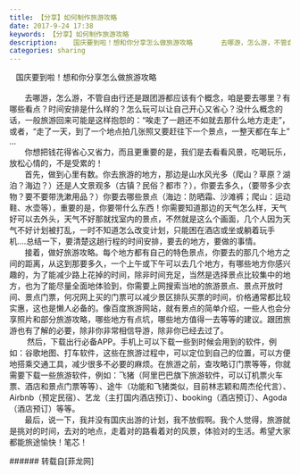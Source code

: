 ```yaml
---
title: 【分享】如何制作旅游攻略
date: 2017-9-24 17:38
keywords: 【分享】如何制作旅游攻略
description:    国庆要到啦！想和你分享怎么做旅游攻略       去哪游，怎么游，不管自由行还是跟团游都应该有个概念，咱是要去哪里？有哪些看点？时间安排是什么样的？怎么玩可以让自己开心又省心？没什么概念的话，一般旅游回来可能是这样抱怨的：“唉走了一趟还不如就去那什么地方走走”，或者，“走了一天，到了一个地点拍几张照又要赶往下一个景点，一整天都在车上”...       你想把钱花得省心又省力，而且更重要的是，我们是去看看风景，吃喝玩乐，放松心情的，不是受累的！       首先，做到心里有数。你去旅游的地方，那边是山水风光多（爬山？草原？湖泊？海边？）还是人文景观多（古镇？民俗？都市？），你要去多久，（要带多少衣物？要不要带洗漱用品？）你要去哪些景点（海边：防晒霜、沙滩裤；爬山：运动鞋、水壶等），重要的是，你要带什么东西！你需要知道那边的天气怎么样，天气好可以去外头，天气不好那就找室内的景点，不然就是这么个画面，几个人因为天气不好计划被打乱，一时不知道怎么改变计划，只能困在酒店或坐或躺着玩手机....总结一下，要清楚这趟行程的时间安排，要去的地方，要做的事情。       接着，做好旅游攻略。每个地方都有自己的特色景点，你要去的那几个地方之间的距离，从这到那要多久，一个上午或下午可以去几个地方，有哪些地方你感兴趣的，为了能减少路上花掉的时间，除非时间充足，当然是选择景点比较集中的地方，也为了能尽量全面地体验到，你需要上网搜索当地的旅游景点、景点开放时间、景点门票，何况网上买的门票可以减少景区排队买票的时间，价格通常都比较实惠，这也是懒人必备的。像百度旅游网站，就有景点的简单介绍，一些人也会分享照片和部分旅游攻略，哪些地方有点坑，哪些地方值得一去等等的建议。跟团旅游也有了解的必要，除非你非常相信导游，除非你已经去过了。        然后，下载出行必备APP。手机上可以下载一些到时候会用到的软件，例如：谷歌地图、打车软件，这些在旅游过程中，可以定位到自己的位置，可以方便地搭乘交通工具，减少很多不必要的麻烦。在旅游之前，查攻略订门票等等，你就需要下载一些旅游软件，例如：飞猪（阿里巴巴旗下旅游软件，可以订机票火车票、酒店和景点门票等等）、途牛（功能和飞猪类似，目前林志颖和周杰伦代言）、Airbnb（预定民宿）、艺龙（主打国内酒店预订）、booking（酒店预订）、Agoda（酒店预订）等等。       最后，说一下，我并没有国庆出游的计划，我不放假啊。我个人觉得，旅游就是挑对的时间，去对的地点，走着对的路看着对的风景，体验对的生活。希望大家都能旅途愉快！笔芯！
categories: sharing
---
```

<td class="t_f" id="postmessage_898933">

   国庆要到啦！想和你分享怎么做旅游攻略<br/>
<br/>
       去哪游，怎么游，不管自由行还是跟团游都应该有个概念，咱是要去哪里？有哪些看点？时间安排是什么样的？怎么玩可以让自己开心又省心？没什么概念的话，一般旅游回来可能是这样抱怨的：“唉走了一趟还不如就去那什么地方走走”<img alt="" border="0" class="zoom" data-cf-modified-87c76a970b538df790fe57c8-="" file="http://www.flw.ph//mobcent//app/data/phiz/default/32.png" id="aimg_Nw1sf" lazyloadthumb="1" onclick="" onmouseover="" src="http://www.flw.ph//mobcent//app/data/phiz/default/32.png"/>，或者，“走了一天，到了一个地点拍几张照又要赶往下一个景点，一整天都在车上”<img alt="" border="0" class="zoom" data-cf-modified-87c76a970b538df790fe57c8-="" file="http://www.flw.ph//mobcent//app/data/phiz/default/02.png" id="aimg_KCsiB" lazyloadthumb="1" onclick="" onmouseover="" src="http://www.flw.ph//mobcent//app/data/phiz/default/02.png"/>...<br/>
       你想把钱花得省心又省力，而且更重要的是，我们是去看看风景，吃喝玩乐，放松心情的，不是受累的！<img alt="" border="0" class="zoom" data-cf-modified-87c76a970b538df790fe57c8-="" file="http://www.flw.ph//mobcent//app/data/phiz/default/30.png" id="aimg_bCLj7" lazyloadthumb="1" onclick="" onmouseover="" src="http://www.flw.ph//mobcent//app/data/phiz/default/30.png"/><br/>
       首先，做到心里有数<img alt="" border="0" class="zoom" data-cf-modified-87c76a970b538df790fe57c8-="" file="http://www.flw.ph//mobcent//app/data/phiz/default/28.png" id="aimg_Ld9Jd" lazyloadthumb="1" onclick="" onmouseover="" src="http://www.flw.ph//mobcent//app/data/phiz/default/28.png"/>。你去旅游的地方，那边是山水风光多（爬山？草原？湖泊？海边？）还是人文景观多（古镇？民俗？都市？），你要去多久，（要带多少衣物？要不要带洗漱用品？）你要去哪些景点（海边：防晒霜、沙滩裤；爬山：运动鞋、水壶等），重要的是，你要带什么东西！你需要知道那边的天气怎么样，天气好可以去外头，天气不好那就找室内的景点，不然就是这么个画面，几个人因为天气不好计划被打乱，一时不知道怎么改变计划，只能困在酒店或坐或躺着玩手机....总结一下，要清楚这趟行程的时间安排，要去的地方，要做的事情。<br/>
       接着，做好旅游攻略<img alt="" border="0" class="zoom" data-cf-modified-87c76a970b538df790fe57c8-="" file="http://www.flw.ph//mobcent//app/data/phiz/default/28.png" id="aimg_ZV75H" lazyloadthumb="1" onclick="" onmouseover="" src="http://www.flw.ph//mobcent//app/data/phiz/default/28.png"/>。每个地方都有自己的特色景点，你要去的那几个地方之间的距离，从这到那要多久，一个上午或下午可以去几个地方，有哪些地方你感兴趣的，为了能减少路上花掉的时间，除非时间充足，当然是选择景点比较集中的地方，也为了能尽量全面地体验到，你需要上网搜索当地的旅游景点、景点开放时间、景点门票，何况网上买的门票可以减少景区排队买票的时间，价格通常都比较实惠，这也是懒人必备的。像百度旅游网站，就有景点的简单介绍，一些人也会分享照片和部分旅游攻略，哪些地方有点坑，哪些地方值得一去等等的建议。跟团旅游也有了解的必要，除非你非常相信导游，除非你已经去过了。<br/>
<img alt="" border="0" class="zoom" data-cf-modified-87c76a970b538df790fe57c8-="" file="http://www.flw.ph/data/appbyme/upload/image/201709/24/bwvAoMbSnFH0.jpg" id="aimg_PI3wG" lazyloadthumb="1" onclick="" onmouseover="" src="http://www.flw.ph/data/appbyme/upload/image/201709/24/bwvAoMbSnFH0.jpg"/><br/>
        然后，下载出行必备APP<img alt="" border="0" class="zoom" data-cf-modified-87c76a970b538df790fe57c8-="" file="http://www.flw.ph//mobcent//app/data/phiz/default/28.png" id="aimg_FbttX" lazyloadthumb="1" onclick="" onmouseover="" src="http://www.flw.ph//mobcent//app/data/phiz/default/28.png"/>。手机上可以下载一些到时候会用到的软件，例如：谷歌地图、打车软件，这些在旅游过程中，可以定位到自己的位置，可以方便地搭乘交通工具，减少很多不必要的麻烦。在旅游之前，查攻略订门票等等，你就需要下载一些旅游软件，例如：飞猪（阿里巴巴旗下旅游软件，可以订机票火车票、酒店和景点门票等等）、途牛（功能和飞猪类似，目前林志颖和周杰伦代言）、Airbnb（预定民宿）、艺龙（主打国内酒店预订）、booking（酒店预订）、Agoda（酒店预订）等等。<br/>
       最后，说一下，我并没有国庆出游的计划，我不放假啊。我个人觉得，旅游就是挑对的时间，去对的地点，走着对的路看着对的风景，体验对的生活。希望大家都能旅途愉快！笔芯！<br/>
</td>
###### 转载自[菲龙网]